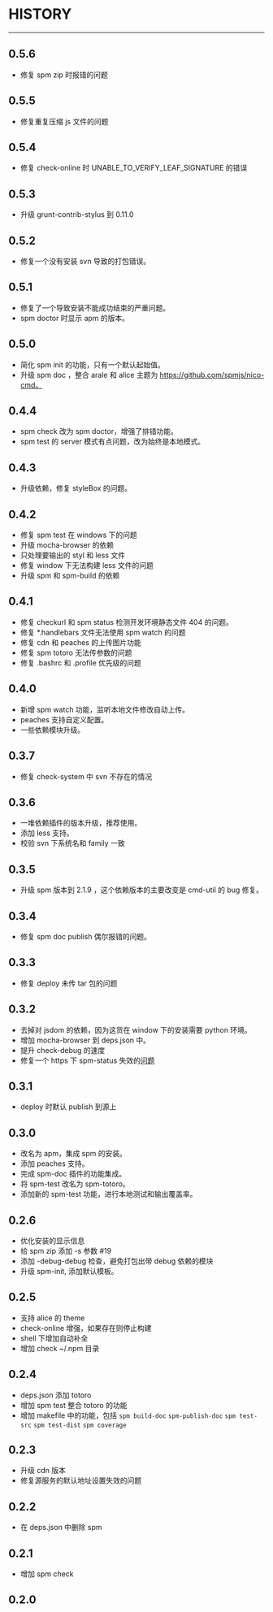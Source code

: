 # HISTORY

---

## 0.5.6

- 修复 spm zip 时报错的问题

## 0.5.5

- 修复重复压缩 js 文件的问题

## 0.5.4

- 修复 check-online 时 UNABLE_TO_VERIFY_LEAF_SIGNATURE 的错误

## 0.5.3

- 升级 grunt-contrib-stylus 到 0.11.0

## 0.5.2

- 修复一个没有安装 svn 导致的打包错误。

## 0.5.1

- 修复了一个导致安装不能成功结束的严重问题。
- spm doctor 时显示 apm 的版本。

## 0.5.0

- 简化 spm init 的功能，只有一个默认起始值。
- 升级 spm doc ，整合 arale 和 alice 主题为 https://github.com/spmjs/nico-cmd。

## 0.4.4

- spm check 改为 spm doctor，增强了排错功能。
- spm test 的 server 模式有点问题，改为始终是本地模式。

## 0.4.3

- 升级依赖，修复 styleBox 的问题。

## 0.4.2

- 修复 spm test 在 windows 下的问题
- 升级 mocha-browser 的依赖
- 只处理要输出的 styl 和 less 文件
- 修复 window 下无法构建 less 文件的问题
- 升级 spm 和 spm-build 的依赖

## 0.4.1

- 修复 checkurl 和 spm status 检测开发环境静态文件 404 的问题。
- 修复 *.handlebars 文件无法使用 spm watch 的问题
- 修复 cdn 和 peaches 的上传图片功能
- 修复 spm totoro 无法传参数的问题
- 修复 .bashrc 和 .profile 优先级的问题

## 0.4.0

- 新增 spm watch 功能，监听本地文件修改自动上传。
- peaches 支持自定义配置。
- 一些依赖模块升级。

## 0.3.7

- 修复 check-system 中 svn 不存在的情况

## 0.3.6

- 一堆依赖插件的版本升级，推荐使用。
- 添加 less 支持。
- 校验 svn 下系统名和 family 一致

## 0.3.5

- 升级 spm 版本到 2.1.9 ，这个依赖版本的主要改变是 cmd-util 的 bug 修复。

## 0.3.4

- 修复 spm doc publish 偶尔报错的问题。

## 0.3.3

- 修复 deploy 未传 tar 包的问题

## 0.3.2

- 去掉对 jsdom 的依赖，因为这货在 window 下的安装需要 python 环境。
- 增加 mocha-browser 到 deps.json 中。
- 提升 check-debug 的速度
- 修复一个 https 下 spm-status 失效的[问题](https://github.com/brianc/node-postgres/issues/314)

## 0.3.1

- deploy 时默认 publish 到源上

## 0.3.0

- 改名为 apm，集成 spm 的安装。
- 添加 peaches 支持。
- 完成 spm-doc 插件的功能集成。
- 将 spm-test 改名为 spm-totoro。
- 添加新的 spm-test 功能，进行本地测试和输出覆盖率。

## 0.2.6

- 优化安装的显示信息
- 给 spm zip 添加 -s 参数 #19
- 添加 -debug-debug 检查，避免打包出带 debug 依赖的模块
- 升级 spm-init, 添加默认模板。

## 0.2.5

- 支持 alice 的 theme
- check-online 增强，如果存在则停止构建
- shell 下增加自动补全
- 增加 check ~/.npm 目录

## 0.2.4

- deps.json 添加 totoro
- 增加 spm test 整合 totoro 的功能
- 增加 makefile 中的功能，包括 `spm build-doc` `spm-publish-doc` `spm test-src` `spm test-dist` `spm coverage`

## 0.2.3

- 升级 cdn 版本
- 修复源服务的默认地址设置失效的问题

## 0.2.2

- 在 deps.json 中删除 spm

## 0.2.1

- 增加 spm check

## 0.2.0
